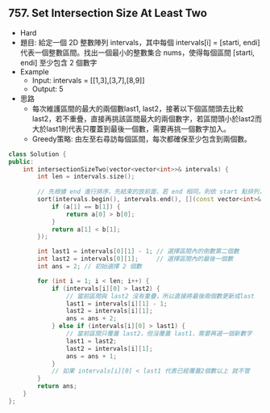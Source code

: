 ## 757. Set Intersection Size At Least Two
- Hard
- 題目: 給定一個 2D 整數陣列 intervals，其中每個 intervals[i] = [starti, endi] 代表一個整數區間。找出一個最小的整數集合 nums，使得每個區間 [starti, endi] 至少包含 2 個數字
- Example
    - Input: intervals = [[1,3],[3,7],[8,9]]
    - Output: 5
- 思路
    - 每次維護區間的最大的兩個數last1, last2，接著以下個區間頭去比較last2，若不重疊，直接再挑該區間最大的兩個數字，若區間頭小於last2而大於last1則代表只覆蓋到最後一個數，需要再挑一個數字加入。
    - Greedy策略: 由左至右尋訪每個區間，每次都確保至少包含到兩個數。
```cpp
class Solution {
public:
    int intersectionSizeTwo(vector<vector<int>>& intervals) {
        int len = intervals.size();
        
        // 先根據 end 進行排序，先結束的放前面，若 end 相同，則依 start 點排列，先開始的放後面(較符合判斷式)
        sort(intervals.begin(), intervals.end(), [](const vector<int>& a, const vector<int>& b) {
            if (a[1] == b[1]) {
                return a[0] > b[0];
            }
            return a[1] < b[1];
        });

        int last1 = intervals[0][1] - 1; // 選擇區間內的倒數第二個數
        int last2 = intervals[0][1];     // 選擇區間內的最後一個數
        int ans = 2; // 初始選擇 2 個數

        for (int i = 1; i < len; i++) {
            if (intervals[i][0] > last2) { 
                // 當前區間與 last2 沒有重疊，所以直接將最後兩個數更新成last
                last1 = intervals[i][1] - 1;
                last2 = intervals[i][1];
                ans = ans + 2;
            } else if (intervals[i][0] > last1) { 
                // 當前區間只覆蓋 last2，但沒覆蓋 last1，需要再選一個新數字
                last1 = last2;
                last2 = intervals[i][1];
                ans = ans + 1;
            }
            // 如果 intervals[i][0] < last1 代表已經覆蓋2個數以上 就不管
        }
        return ans;
    }
};
```
